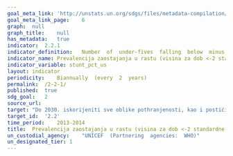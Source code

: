 ```yaml
---	
goal_meta_link:	'http://unstats.un.org/sdgs/files/metadata-compilation/Metadata-Goal-2.pdf'
goal_meta_link_page:	6
graph:	null
graph_title:	null  
has_metadata:	true
indicator:	2.2.1
indicator_definition:	Number  of  under-fives  falling  below  minus  2  standard  deviations  from  the  median  height-for-age  of  the  reference  population.Children  under  5  years  of  age  in  the  surveyed  population
indicator_name:	Prevalencija zaostajanja u rastu (visina za dob <-2 standardne devijacije od medijana prema Standardima rasta djece Svjetske zdravstvene organizacije (WHO)) među djecom mlađom od 5 godina
indicator_variable:	stunt_pct_us
layout:	indicator
periodicity:	Biannually  (every  2  years)
permalink:	/2-2-1/
published:	true
sdg_goal:	2
source_url:	
target:	"Do 2030. iskorijeniti sve oblike pothranjenosti, kao i postići do 2025. međunarodno usuglašene ciljeve koji se odnose na zaostajanje u rastu i gubitku na težini djece mlađe od 5 godina, te rješavati pitanje prehrambenih potreba adolescentica, trudnica i dojilja, te starijih osoba"
target_id:	'2.2'
time_period:	2013-2014
title:	Prevalencija zaostajanja u rastu (visina za dob <-2 standardne devijacije od medijana prema Standardima rasta djece Svjetske zdravstvene organizacije (WHO)) među djecom mlađom od 5 godina
un_custodial_agency:	"UNICEF  (Partnering  agencies:  WHO)"
un_designated_tier:	1
---	
```

